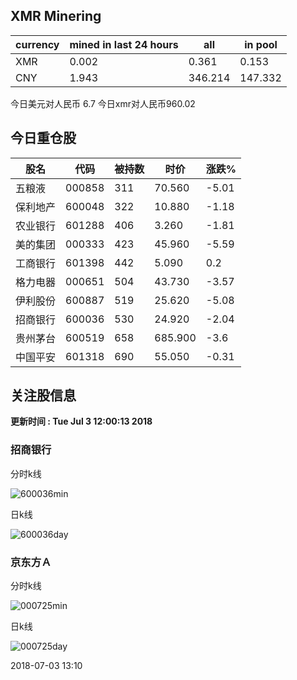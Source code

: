 ## XMR Minering

|currency|mined in last 24 hours|all|in pool|
|---|---|---|---|
|XMR|0.002|0.361|0.153|
|CNY|1.943|346.214|147.332|

今日美元对人民币 6.7	今日xmr对人民币960.02


## 今日重仓股 

|股名|代码|被持数|时价|涨跌%|
|---|---|---|---|---|
|五粮液|000858|311|70.560|-5.01|
|保利地产|600048|322|10.880|-1.18|
|农业银行|601288|406|3.260|-1.81|
|美的集团|000333|423|45.960|-5.59|
|工商银行|601398|442|5.090|0.2|
|格力电器|000651|504|43.730|-3.57|
|伊利股份|600887|519|25.620|-5.08|
|招商银行|600036|530|24.920|-2.04|
|贵州茅台|600519|658|685.900|-3.6|
|中国平安|601318|690|55.050|-0.31|

## 关注股信息
**更新时间 : Tue Jul  3 12:00:13 2018**
### 招商银行 
分时k线

![600036min](http://image.sinajs.cn/newchart/min/n/sh600036.gif)

日k线

![600036day](http://image.sinajs.cn/newchart/daily/n/sh600036.gif)

### 京东方Ａ 
分时k线

![000725min](http://image.sinajs.cn/newchart/min/n/sz000725.gif)

日k线

![000725day](http://image.sinajs.cn/newchart/daily/n/sz000725.gif)

2018-07-03 13:10